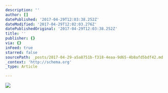 ```yaml
---
description: ''
author: []
datePublished: '2017-04-29T12:03:38.252Z'
dateModified: '2017-04-29T12:02:03.276Z'
datePublishedOriginal: '2017-04-29T12:03:38.252Z'
title: ''
publisher: {}
via: {}
inFeed: true
starred: false
sourcePath: _posts/2017-04-29-a5a8751b-f318-4eaa-9d65-4b8afd5bdf42.md
_context: 'http://schema.org'
_type: Article

---
```

![](https://the-grid-user-content.s3-us-west-2.amazonaws.com/995f3a2b-5b17-4f95-be23-aa0eec9a1c4f.jpg)